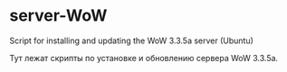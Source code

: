 # server-WoW
Script for installing and updating the WoW 3.3.5a server (Ubuntu)

Тут лежат скрипты по установке и обновлению сервера WoW 3.3.5a. 
